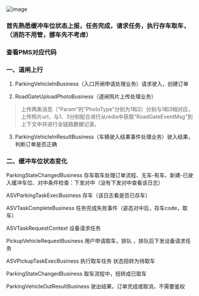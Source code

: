![image](https://github.com/user-attachments/assets/3db583d9-0593-4e09-b0c0-7325968a2785)

### 首先熟悉缓冲车位状态上报，任务完成，请求任务，执行存车取车，（消防不用管，挪车先不考虑）
### 查看PMS对应代码

### 一、道闸上行
1. ParkingVehicleInBusiness（入口开闸申请处理业务）请求驶入，创建订单

2. RoadGateUploadPhotoBusiness（道闸照片上传处理业务）

> 上传两条消息（"Param"的"PhotoType"分别为1和2）分别与1和3相对应，上传照片url，与1、3分别配合进行从redis中获取"RoadGateEventMsg"到上下文中并进行全链路数据记录。

3. ParkingVehicleInResultBusiness（车辆驶入结果事件处理业务）驶入结果，判断订单是否正确

### 二、缓冲车位状态变化
ParkingStateChangedBusiness 存车取车处理订单流程、无车-有车、新建-已驶入缓冲车位、对中条件检查：下发对中（没有下发对中查看该日志）

ASVParkingTaskExecBusiness 存车（该日志看是否已存车）


ASVTaskCompleteBusiness 任务完成失败事件（姿态对中后，存车code，取车）

ASVTaskRequestContext 设备请求任务


PickupVehicleRequestBusiness 用户申请取车，排队 ，排队后下发设备请求任务

ASVPickupTaskExecBusiness 执行取车任务  状态扭转为待取车

ParkingStateChangedBusiness 取车流程中，扭转成已取车

ParkingVehicleOutResultBusiness 驶出结果，订单完成或取消，不需要鉴权